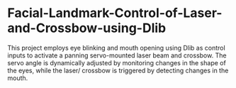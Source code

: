 # Facial-Landmark-Control-of-Laser-and-Crossbow-using-Dlib
This project employs eye blinking and mouth opening using Dlib as control inputs to activate a panning servo-mounted laser beam and crossbow. The servo angle is dynamically adjusted by monitoring changes in the shape of the eyes, while the laser/ crossbow is triggered by detecting changes in the mouth.
